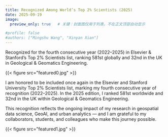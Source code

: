 ```yaml
---
title: Recognized Among World’s Top 2% Scientists (2025)
date: 2025-09-19
image:
  preview_only: true   # 关键：封面图仅用于列表，不在正文顶部自动显示

#profile: false      
#authors: ["Mingshu Wang", "Xinyan Xian"]
---
```


Recognized for the fourth consecutive year (2022–2025) in Elsevier & Stanford’s Top 2% Scientists list, ranking 581st globally and 32nd in the UK in Geological & Geomatics Engineering.

<!--more-->

{{< figure src="featured0.jpg" >}}

I am honored to be included once again in the Elsevier and Stanford University Top 2% Scientists list, marking my fourth consecutive year of recognition (2022–2025). In the 2025 edition, I ranked 581st worldwide and 32nd in the UK within Geological & Geomatics Engineering.

This recognition reflects the ongoing impact of my research in geospatial data science, GeoAI, and urban analytics — and I am grateful to my collaborators, students, and colleagues who make this journey possible.

{{< figure src="featured1.jpg" >}}
